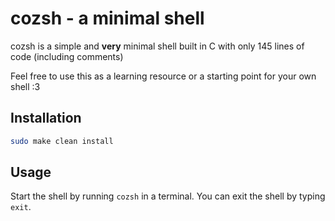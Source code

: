 # cozsh - a minimal shell

cozsh is a simple and **very** minimal shell built in C with only 145
lines of code (including comments)

Feel free to use this as a learning resource or a starting point for your own shell :3

## Installation

```bash
sudo make clean install
```

## Usage

Start the shell by running `cozsh` in a terminal. You can exit the shell by typing `exit`.

